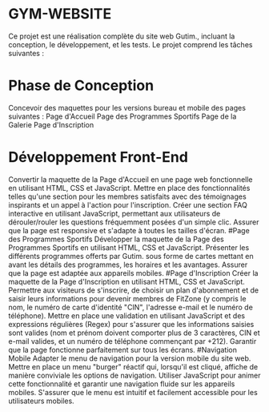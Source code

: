 # GYM-WEBSITE
Ce projet est une réalisation complète du site web Gutim., incluant la conception, le développement, et les tests. Le projet comprend les tâches suivantes :
# Phase de Conception
Concevoir des maquettes pour les versions bureau et mobile des pages suivantes :
Page d'Accueil
Page des Programmes Sportifs
Page de la Galerie 
Page d'Inscription
# Développement Front-End
Convertir la maquette de la Page d'Accueil en une page web fonctionnelle en utilisant HTML, CSS et JavaScript.
Mettre en place des fonctionnalités telles qu'une section pour les membres satisfaits avec des témoignages inspirants et un appel à l'action pour l'inscription.
Créer une section FAQ interactive en utilisant JavaScript, permettant aux utilisateurs de dérouler/rouler les questions fréquemment posées d'un simple clic.
Assurer que la page est responsive et s'adapte à toutes les tailles d'écran.
#Page des Programmes Sportifs
Développer la maquette de la Page des Programmes Sportifs en utilisant HTML, CSS et JavaScript.
Présenter les différents programmes offerts par Gutim. sous forme de cartes mettant en avant les détails des programmes, les horaires et les avantages.
Assurer que la page est adaptée aux appareils mobiles.
#Page d'Inscription
Créer la maquette de la Page d'Inscription en utilisant HTML, CSS et JavaScript.
Permettre aux visiteurs de s'inscrire, de choisir un plan d'abonnement et de saisir leurs informations pour devenir membres de FitZone (y compris le nom, le numéro de carte d'identité "CIN", l'adresse e-mail et le numéro de téléphone).
Mettre en place une validation en utilisant JavaScript et des expressions régulières (Regex) pour s'assurer que les informations saisies sont valides (nom et prénom doivent comporter plus de 3 caractères, CIN et e-mail valides, et un numéro de téléphone commençant par +212).
Garantir que la page fonctionne parfaitement sur tous les écrans.
#Navigation Mobile
Adapter le menu de navigation pour la version mobile du site web.
Mettre en place un menu "burger" réactif  qui, lorsqu'il est cliqué, affiche de manière conviviale les options de navigation.
Utiliser JavaScript pour animer cette fonctionnalité et garantir une navigation fluide sur les appareils mobiles.
S'assurer que le menu est intuitif et facilement accessible pour les utilisateurs mobiles.
